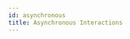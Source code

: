 ```yaml
---
id: asynchronous
title: Asynchronous Interactions
---
```


<!-- 
- 1-2 sentences that say the most important thing - you don’t need to worry about async interactions
- Example of a common async UI pattern
- How Interactors help you solve it
- How is this possible? Introduce the term convergence 
-->
